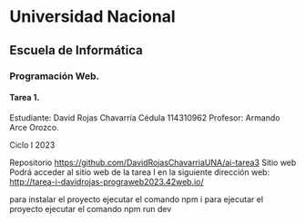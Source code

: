 # Universidad Nacional 
## Escuela de Informática 
### Programación Web.

#### Tarea 1.

Estudiante: 
David Rojas Chavarría
Cédula
114310962
Profesor:
Armando Arce Orozco.

Ciclo I 2023

Repositorio
	https://github.com/DavidRojasChavarriaUNA/ai-tarea3
Sitio web
Podrá acceder al sitio web de la tarea I en la siguiente dirección web:
	http://tarea-i-davidrojas-prograweb2023.42web.io/
	
para instalar el proyecto ejecutar el comando
npm i
 para ejecutar el proyecto ejecutar el comando 
npm run dev